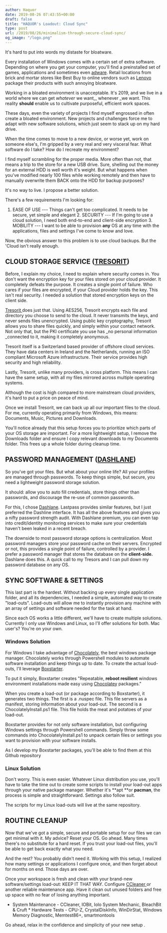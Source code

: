 ```yaml
---
author: Haquor
date: 2019-08-26 07:43:55+00:00
draft: false
title: "HAQUOR's Loadout: Cloud Sync"
type: post
url: /2019/08/26/minimalism-through-secure-cloud-sync/
og_image: "/logo.png"
---
```


It's hard to put into words my distaste for bloatware.

Every installation of Windows comes with a certain set of extra software. Depending on where you get your computer, you'll find a preinstalled set of games, applications and sometimes even [adware](https://www.cnet.com/news/superfish-torments-lenovo-owners-with-more-than-adware/). Retail locations from brick and mortar stores like Best Buy to online vendors such as [Lenovo](https://www.pcworld.com/article/2889905/if-you-hate-pc-bloatware-here-are-the-vendors-to-avoid.html) package their products with such annoying bloatware.

Working in a bloated environment is unacceptable. It's 2019, and we live in a world where we can get _whatever_ we want,_ whenever _we want. This reality **should** enable us to cultivate purposeful, efficient work spaces. 

<!--more-->
These days, even the variety of projects I find myself engrossed in often create a bloated environment. New projects and challenges force me to adapt with new software solutions, which just seem to stack up on my hard drive.







When the time comes to move to a new device, or worse yet, work on someone else's, I'm gripped by a very real and very visceral fear. What software do I take? How do I recreate my environment? 







I find myself scrambling for the proper media. More often than not, that means a trip to the store for a new USB drive. Sure, shelling out the money for an external HDD is well worth it's weight. But what happens when you've modified nearly 100 files while working remotely and then have to manually overwrite them BACK onto the HDD for backup purposes?







It's no way to live. I propose a better solution.







There's a few requirements I'm looking for:





  1. EASE OF USE --- Things can't get too complicated. It needs to be secure, yet simple and elegant   2. SECURITY --- If I'm going to use a cloud solution, I need both end-to-end and client-side encryption   3. MOBILITY --- I want to be able to provision **any** OS at any time with the applications, files and settings I've come to know and love.





Now, the obvious answer to this problem is to use cloud backups. But the 'Cloud isn't really enough.







## CLOUD STORAGE SERVICE ([TRESORIT](https://tresorit.com/))







Before, I explain my choice, I need to explain where security comes in. You don't want the encryption key for your files stored on your cloud provider. It completely defeats the purpose. It creates a single point of failure. Who cares if your files are encrypted, if your Cloud provider holds the key. This isn't real security. I needed a solution that stored encryption keys on the client side.







[Tresorit ](https://tresorit.com/)does just that. Using AES256,  Tresorit encrypts each file and directory you choose to send to the cloud. It never transmits the keys, and never sends files unencrypted. Using public key cryptography,  Tresorit allows you to share files quickly, and simply within your contact network. Not only that, but the PKI certificate you use has _no personal information _connected to it, making it completely anonymous.







Tresorit itself is a Switzerland based provider of offshore cloud services. They have data centers in Ireland and the Netherlands, running an ISO compliant Microsoft Azure infrastructure. Their service provides high security and high reliability.







Lastly, Tresorit, unlike many providers, is cross platform. This means I can have the same setup, with all my files mirrored across multiple operating systems. 







Although the cost is high compared to more mainstream cloud providers, it's hard to put a price on peace of mind.







Once we install Tresorit, we can back up all our important files to the  cloud. For me, currently operating primarily from Windows, this means:  Documents, Music, Pictures and Downloads.







You'll notice already that this setup forces you to prioritize which  parts of your OS storage are important. For a more lightweight setup, I  remove the Downloads folder and ensure I copy relevant downloads to my  Documents folder. This frees up a whole folder during cleanup time.  







## PASSWORD MANAGEMENT ([DASHLANE](https://www.dashlane.com/))







So you've got your files. But what about your online life? All your profiles are managed through passwords. To keep things simple, but secure, you need a lightweight password storage solution.







It should: allow you to auto fill credentials, store things other than passwords, and discourage the re-use of common passwords.







For this, I chose [Dashlane](https://www.dashlane.com/). Lastpass provides similar features, but I just preferred the Dashline interface. It has all the above features and gives you a nifty password strength audit. With Dashlane premium, you can even tap into credit/identity monitoring services to make sure your credentials haven't been leaked in a recent breach.







The downside to most password storage options is centralization. Most password managers store your password cache on their servers. Encrypted or not, this provides a single point of failure, controlled by a provider. I prefer a password manager that stores the database on the **client-side.** Dashlane does this. A quick call to my Tresors and I can pull down my password database on any OS.  








## SYNC SOFTWARE & SETTINGS







This last part is the hardest. Without backing up every single application folder, and all its dependencies, I needed a simple, automated way to create "load-outs". Load-outs will allow me to instantly provision any machine with an array of settings and software needed for the task at hand.







Since each OS works a little different, we'll have to create multiple solutions. Currently I only use Windows and Linux, so I'll offer solutions for both. Mac user's? You're on your own.







### Windows Solution







For Windows I take advantage of [Chocolately](https://chocolatey.org/), the best windows package manager. Chocolately works through Powershell modules to automate software installation and keep things up to date. To create the actual loud-outs, I'll leverage [Boxstarter](https://boxstarter.org/). 







To put it simply, Boxstarter creates "Repeatable, **reboot resilient** windows environment installations made easy using [Chocolatey](https://chocolatey.org) packages."







When you create a load-out (or package according to Boxstarter), it generates two things. The first is a .nuspec file. This file servers as a manifest, storing information about your load-out. The second is a ChocolatelyInstall.ps1 file. This file holds the meat and potatoes of your load-out.







Boxstarter provides for not only software installation, but configuring Windows settings through Powershell commands. Simply throw some commands into ChocolatelyInstall.ps1 to unpack certain files or settings you want to provision with your software installs. 







As I develop my Boxstarter packages, you'll be able to find them at this Github repository











### Linux Solution







Don't worry. This is even easier. Whatever Linux distribution you use, you'll have to take the time out to create some scripts to install your load-out apps through your native package manager. Whether it's **apt **or **pacman**, the process is simple and straightforward. Settings also follow suit.







The scripts for my Linux load-outs will live at the same repository.  








## ROUTINE CLEANUP







Now that we've got a simple, secure and portable setup for our files we can get minimal with it. My advice? Reset your OS. Go ahead. Many times there's no substitute for a hard reset. If you trust your load-out files, you'll be able to get back exactly what you need.







And the rest? You probably didn't need it. Working with this setup, I realized how many settings or applications I configure once, and then forget about for months on end. Those days are over.







Once your workspace is fresh and clean with your brand-new software/settings load-out: KEEP IT THAT WAY. Configure [CCleaner ](https://www.ccleaner.com/)or another reliable maintenance app. Have it clean out unused folders and free up space with no fear of losing anything important.





  * System Maintenance - CCleaner, IOBit, Iolo System Mechanic, BleachBit & Cruft  * Hardware Tests - CPU-Z, CrystalDiskInfo, WinDirStat, Windows Memory Diagnostic, Memtest86+, smartmontools





Go ahead, relax in the confidence and simplicity of your new setup .







  




